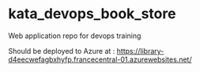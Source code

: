# kata_devops_book_store

Web application repo for devops training

Should be deployed to Azure at : https://library-d4eecwefagbxhyfp.francecentral-01.azurewebsites.net/
